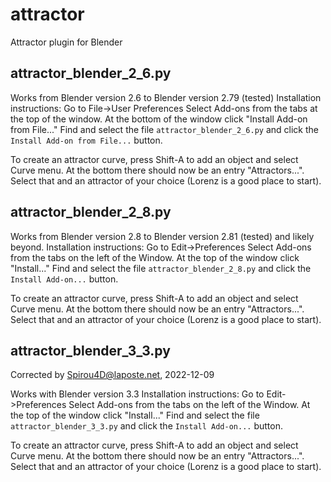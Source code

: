 attractor
=========

Attractor plugin for Blender

## attractor_blender_2_6.py 
Works from Blender version 2.6 to Blender version 2.79 (tested)
Installation instructions: Go to File->User Preferences
Select Add-ons from the tabs at the top of the window.
At the bottom of the window click "Install Add-on from File..."
Find and select the file ```attractor_blender_2_6.py``` and click 
the ```Install Add-on from File...``` button.

To create an attractor curve, press Shift-A to add an object and select
Curve menu. At the bottom there should now be an entry "Attractors...".
Select that and an attractor of your choice (Lorenz is a good place to start).


## attractor_blender_2_8.py 
Works from Blender version 2.8 to Blender version 2.81 (tested) and likely beyond.
Installation instructions: Go to Edit->Preferences
Select Add-ons from the tabs on the left of the Window. 
At the top of the window click "Install..."
Find and select the file ```attractor_blender_2_8.py``` and click 
the ```Install Add-on...``` button.

To create an attractor curve, press Shift-A to add an object and select
Curve menu. At the bottom there should now be an entry "Attractors...".
Select that and an attractor of your choice (Lorenz is a good place to start).

## attractor_blender_3_3.py 

Corrected by Spirou4D@laposte.net, 2022-12-09

Works with Blender version 3.3
Installation instructions: Go to Edit->Preferences
Select Add-ons from the tabs on the left of the Window. 
At the top of the window click "Install..."
Find and select the file ```attractor_blender_3_3.py``` and click 
the ```Install Add-on...``` button.

To create an attractor curve, press Shift-A to add an object and select
Curve menu. At the bottom there should now be an entry "Attractors...".
Select that and an attractor of your choice (Lorenz is a good place to start).
